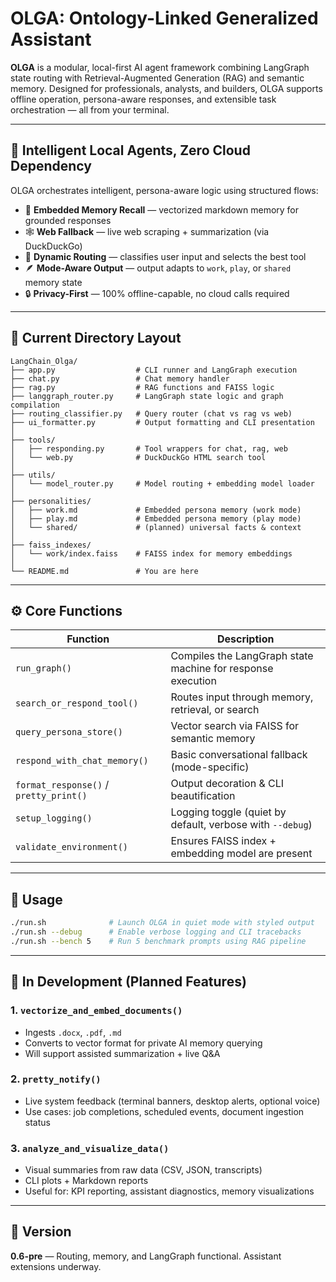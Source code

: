 # OLGA: Ontology-Linked Generalized Assistant

**OLGA** is a modular, local-first AI agent framework combining LangGraph state routing with Retrieval-Augmented Generation (RAG) and semantic memory. Designed for professionals, analysts, and builders, OLGA supports offline operation, persona-aware responses, and extensible task orchestration — all from your terminal.

---

## 🧠 Intelligent Local Agents, Zero Cloud Dependency

OLGA orchestrates intelligent, persona-aware logic using structured flows:

- 🧾 **Embedded Memory Recall** — vectorized markdown memory for grounded responses  
- 🕸 **Web Fallback** — live web scraping + summarization (via DuckDuckGo)  
- 🧭 **Dynamic Routing** — classifies user input and selects the best tool  
- 🪶 **Mode-Aware Output** — output adapts to `work`, `play`, or `shared` memory state  
- 🔒 **Privacy-First** — 100% offline-capable, no cloud calls required  

---

## 📁 Current Directory Layout

```
LangChain_Olga/
├── app.py                  # CLI runner and LangGraph execution
├── chat.py                 # Chat memory handler
├── rag.py                  # RAG functions and FAISS logic
├── langgraph_router.py     # LangGraph state logic and graph compilation
├── routing_classifier.py   # Query router (chat vs rag vs web)
├── ui_formatter.py         # Output formatting and CLI presentation
│
├── tools/
│   ├── responding.py       # Tool wrappers for chat, rag, web
│   └── web.py              # DuckDuckGo HTML search tool
│
├── utils/
│   └── model_router.py     # Model routing + embedding model loader
│
├── personalities/
│   ├── work.md             # Embedded persona memory (work mode)
│   ├── play.md             # Embedded persona memory (play mode)
│   └── shared/             # (planned) universal facts & context
│
├── faiss_indexes/
│   └── work/index.faiss    # FAISS index for memory embeddings
│
└── README.md               # You are here
```

---

## ⚙️ Core Functions

| Function | Description |
|----------|-------------|
| `run_graph()` | Compiles the LangGraph state machine for response execution |
| `search_or_respond_tool()` | Routes input through memory, retrieval, or search |
| `query_persona_store()` | Vector search via FAISS for semantic memory |
| `respond_with_chat_memory()` | Basic conversational fallback (mode-specific) |
| `format_response()` / `pretty_print()` | Output decoration & CLI beautification |
| `setup_logging()` | Logging toggle (quiet by default, verbose with `--debug`) |
| `validate_environment()` | Ensures FAISS index + embedding model are present |

---

## 🚀 Usage

```bash
./run.sh              # Launch OLGA in quiet mode with styled output
./run.sh --debug      # Enable verbose logging and CLI tracebacks
./run.sh --bench 5    # Run 5 benchmark prompts using RAG pipeline
```

---

## 🧪 In Development (Planned Features)

### 1. `vectorize_and_embed_documents()`
- Ingests `.docx`, `.pdf`, `.md`
- Converts to vector format for private AI memory querying
- Will support assisted summarization + live Q&A

### 2. `pretty_notify()`
- Live system feedback (terminal banners, desktop alerts, optional voice)
- Use cases: job completions, scheduled events, document ingestion status

### 3. `analyze_and_visualize_data()`
- Visual summaries from raw data (CSV, JSON, transcripts)
- CLI plots + Markdown reports
- Useful for: KPI reporting, assistant diagnostics, memory visualizations

---

## 🔖 Version

**0.6-pre** — Routing, memory, and LangGraph functional. Assistant extensions underway.
